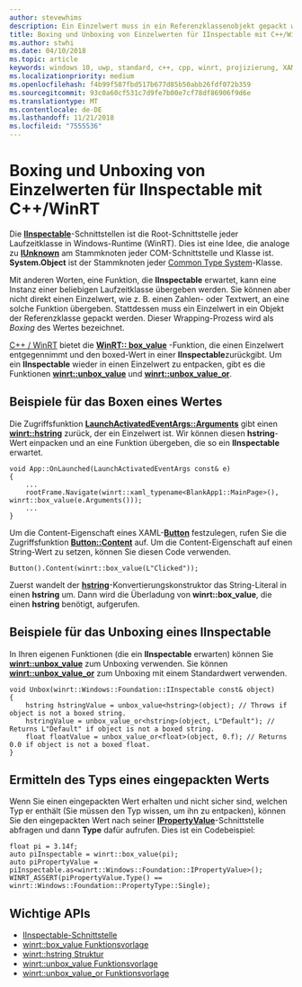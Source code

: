 ```yaml
---
author: stevewhims
description: Ein Einzelwert muss in ein Referenzklassenobjekt gepackt werden, bevor er an eine Funktion übergeben wird, die **IInspectable** erwartet. Dieser Wrapping-Prozess wird als *Boxing* des Wertes bezeichnet.
title: Boxing und Unboxing von Einzelwerten für IInspectable mit C++/WinRT
ms.author: stwhi
ms.date: 04/10/2018
ms.topic: article
keywords: windows 10, uwp, standard, c++, cpp, winrt, projizierung, XAML, steuerelement, boxing, einzelwert
ms.localizationpriority: medium
ms.openlocfilehash: f4b99f587fbd517b677d85b50abb26fdf072b359
ms.sourcegitcommit: 93c0a60cf531c7d9fe7b00e7cf78df86906f9d6e
ms.translationtype: MT
ms.contentlocale: de-DE
ms.lasthandoff: 11/21/2018
ms.locfileid: "7555536"
---
```

# <a name="boxing-and-unboxing-scalar-values-to-iinspectable-with-cwinrt"></a>Boxing und Unboxing von Einzelwerten für IInspectable mit C++/WinRT
 
Die [**IInspectable**](/windows/desktop/api/inspectable/nn-inspectable-iinspectable)-Schnittstellen ist die Root-Schnittstelle jeder Laufzeitklasse in Windows-Runtime (WinRT). Dies ist eine Idee, die analoge zu [**IUnknown**](https://msdn.microsoft.com/library/windows/desktop/ms680509) am Stammknoten jeder COM-Schnittstelle und Klasse ist. **System.Object** ist der Stammknoten jeder [Common Type System](https://docs.microsoft.com/dotnet/standard/base-types/common-type-system)-Klasse.

Mit anderen Worten, eine Funktion, die **IInspectable** erwartet, kann eine Instanz einer beliebigen Laufzeitklasse übergeben werden. Sie können aber nicht direkt einen Einzelwert, wie z. B. einen Zahlen- oder Textwert, an eine solche Funktion übergeben. Stattdessen muss ein Einzelwert in ein Objekt der Referenzklasse gepackt werden. Dieser Wrapping-Prozess wird als *Boxing* des Wertes bezeichnet.

[C++ / WinRT](/windows/uwp/cpp-and-winrt-apis/intro-to-using-cpp-with-winrt) bietet die [**WinRT:: box_value**](/uwp/cpp-ref-for-winrt/box-value) -Funktion, die einen Einzelwert entgegennimmt und den boxed-Wert in einer **IInspectable**zurückgibt. Um ein **IInspectable** wieder in einen Einzelwert zu entpacken, gibt es die Funktionen [**winrt::unbox_value**](/uwp/cpp-ref-for-winrt/unbox-value) und [**winrt::unbox_value_or**](/uwp/cpp-ref-for-winrt/unbox-value-or).

## <a name="examples-of-boxing-a-value"></a>Beispiele für das Boxen eines Wertes
Die Zugriffsfunktion [**LaunchActivatedEventArgs::Arguments**](/uwp/api/windows.applicationmodel.activation.launchactivatedeventargs.Arguments) gibt einen [**winrt::hstring**](/uwp/cpp-ref-for-winrt/hstring) zurück, der ein Einzelwert ist. Wir können diesen **hstring**-Wert einpacken und an eine Funktion übergeben, die so ein **IInspectable** erwartet.

```cppwinrt
void App::OnLaunched(LaunchActivatedEventArgs const& e)
{
    ...
    rootFrame.Navigate(winrt::xaml_typename<BlankApp1::MainPage>(), winrt::box_value(e.Arguments()));
    ...
}
```

Um die Content-Eigenschaft eines XAML-[**Button**](/uwp/api/windows.ui.xaml.controls.button) festzulegen, rufen Sie die Zugriffsfunktion [**Button::Content**](/uwp/api/windows.ui.xaml.controls.contentcontrol.content?) auf. Um die Content-Eigenschaft auf einen String-Wert zu setzen, können Sie diesen Code verwenden.

```cppwinrt
Button().Content(winrt::box_value(L"Clicked"));
```

Zuerst wandelt der [**hstring**](/uwp/cpp-ref-for-winrt/hstring)-Konvertierungskonstruktor das String-Literal in einen **hstring** um. Dann wird die Überladung von **winrt::box_value**, die einen **hstring** benötigt, aufgerufen.

## <a name="examples-of-unboxing-an-iinspectable"></a>Beispiele für das Unboxing eines IInspectable
In Ihren eigenen Funktionen (die ein **IInspectable** erwarten) können Sie [**winrt::unbox_value**](/uwp/cpp-ref-for-winrt/unbox-value) zum Unboxing verwenden. Sie können [**winrt::unbox_value_or**](/uwp/cpp-ref-for-winrt/unbox-value-or) zum Unboxing mit einem Standardwert verwenden.

```cppwinrt
void Unbox(winrt::Windows::Foundation::IInspectable const& object)
{
    hstring hstringValue = unbox_value<hstring>(object); // Throws if object is not a boxed string.
    hstringValue = unbox_value_or<hstring>(object, L"Default"); // Returns L"Default" if object is not a boxed string.
    float floatValue = unbox_value_or<float>(object, 0.f); // Returns 0.0 if object is not a boxed float.
}
```

## <a name="determine-the-type-of-a-boxed-value"></a>Ermitteln des Typs eines eingepackten Werts
Wenn Sie einen eingepackten Wert erhalten und nicht sicher sind, welchen Typ er enthält (Sie müssen den Typ wissen, um ihn zu entpacken), können Sie den eingepackten Wert nach seiner [**IPropertyValue**](/uwp/api/windows.foundation.ipropertyvalue)-Schnittstelle abfragen und dann **Type** dafür aufrufen. Dies ist ein Codebeispiel:

```cppwinrt
float pi = 3.14f;
auto piInspectable = winrt::box_value(pi);
auto piPropertyValue = piInspectable.as<winrt::Windows::Foundation::IPropertyValue>();
WINRT_ASSERT(piPropertyValue.Type() == winrt::Windows::Foundation::PropertyType::Single);
```

## <a name="important-apis"></a>Wichtige APIs
* [IInspectable-Schnittstelle](/windows/desktop/api/inspectable/nn-inspectable-iinspectable)
* [winrt::box_value Funktionsvorlage](/uwp/cpp-ref-for-winrt/box-value)
* [winrt::hstring Struktur](/uwp/cpp-ref-for-winrt/hstring)
* [winrt::unbox_value Funktionsvorlage](/uwp/cpp-ref-for-winrt/unbox-value)
* [winrt::unbox_value_or Funktionsvorlage](/uwp/cpp-ref-for-winrt/unbox-value-or)
